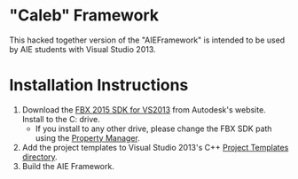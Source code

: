 # "Caleb" Framework

This hacked together version of the "AIEFramework" is intended to be used by AIE students with Visual Studio 2013.

# Installation Instructions

1. Download the [FBX 2015 SDK for VS2013](http://usa.autodesk.com/adsk/servlet/pc/item?siteID=123112&id=10775847) from Autodesk's website. Install to the C: drive.
    - If you install to any other drive, please change the FBX SDK path using the [Property Manager](http://i.imgur.com/8lJ0G6W.png).
2. Add the project templates to Visual Studio 2013's C++ [Project Templates directory](http://puu.sh/dGf8s/ca5036f8b6.png).
3. Build the AIE Framework.